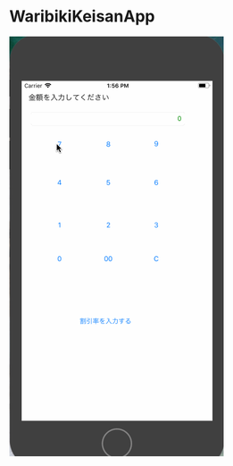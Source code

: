 # WaribikiKeisanApp

![demo](https://github.com/Satomi8888/WaribikiKeisanApp/blob/master/readme_img/img.gif)
